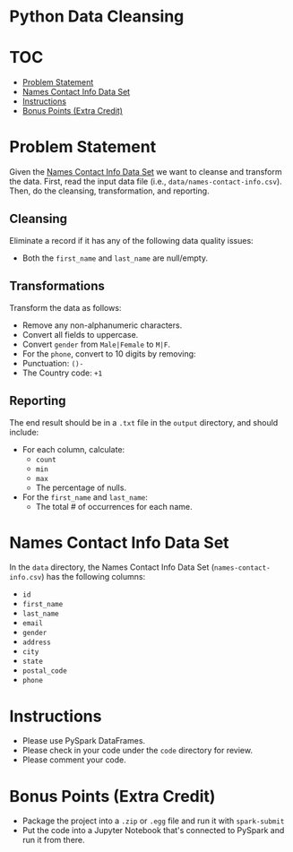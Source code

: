 # Python Data Cleansing
# TOC 
* [Problem Statement](#problem-statement)
* [Names Contact Info Data Set](#names-contact-info-data-set)
* [Instructions](#instructions)
* [Bonus Points (Extra Credit)](#bonus-points-extra-credit)

# Problem Statement
Given the [Names Contact Info Data Set](#names-contact-info-data-set) we want to cleanse and transform the data.
First, read the input data file (i.e., `data/names-contact-info.csv`). 
Then, do the cleansing, transformation, and reporting.

## Cleansing
Eliminate a record if it has any of the following data quality issues:
* Both the `first_name` and `last_name` are null/empty.

## Transformations
Transform the data as follows:
* Remove any non-alphanumeric characters.
* Convert all fields to uppercase.
* Convert `gender` from `Male|Female` to `M|F`.
* For the `phone`, convert to 10 digits by removing:
 * Punctuation: `()-`
 * The Country code: `+1`

## Reporting
The end result should be in a `.txt` file in the `output` directory, and should include:
* For each column, calculate:
  * `count`
  * `min`
  * `max`
  * The percentage of nulls.
* For the `first_name` and `last_name`:
  * The total # of occurrences for each name.

# Names Contact Info Data Set
In the `data` directory, the Names Contact Info Data Set (`names-contact-info.csv`) has the following columns:
* `id`
* `first_name`
* `last_name`
* `email`
* `gender`
* `address`
* `city`
* `state`
* `postal_code`
* `phone`

# Instructions
* Please use PySpark DataFrames.
* Please check in your code under the `code` directory for review.
* Please comment your code.

# Bonus Points (Extra Credit)
* Package the project into a `.zip` or `.egg` file and run it with `spark-submit`
* Put the code into a Jupyter Notebook that's connected to PySpark and run it from there.
